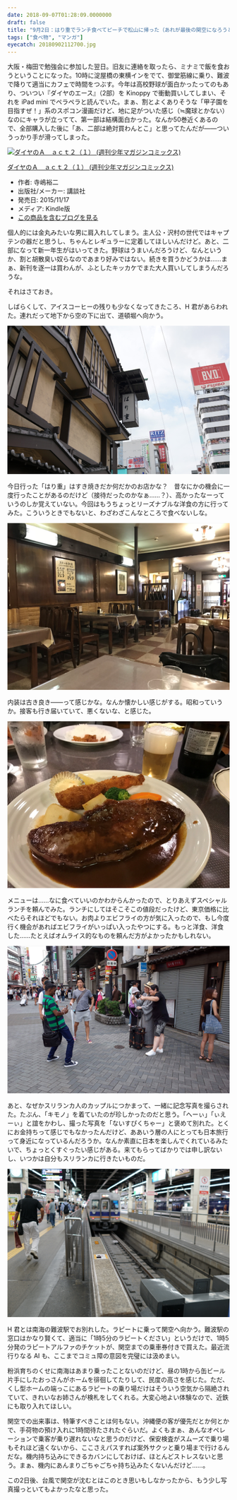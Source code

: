 ```yaml
---
date: 2018-09-07T01:28:09.0000000
draft: false
title: "9月2日：はり重でランチ食べてピーチで松山に帰った（あれが最後の関空になろうとは……？"
tags: ["食べ物", "マンガ"]
eyecatch: 20180902112700.jpg
---
```

<p>大阪・梅田で勉強会に参加した翌日。旧友に連絡を取ったら、ミナミで飯を食おうということになった。10時に淀屋橋の東横インをでて、御堂筋線に乗り、難波で降りて適当にカフェで時間をつぶす。今年は高校野球が面白かったってのもあり、ついつい『ダイヤのエース』（2部）を Kinoppy で衝動買いしてしまい、それを iPad mini でペラペラと読んでいた。まぁ、割とよくありそうな「甲子園を目指すぜ！」系のスポコン漫画だけど、地に足がついた感じ（≒魔球とかない）なのにキャラが立ってて、第一部は結構面白かった。なんか50巻近くあるので、全部購入した後に「あ、二部は絶対買わんとこ」と思ってたんだが――ついうっかり手が滑ってしまった。</p><p><div class="hatena-asin-detail"><a href="http://www.amazon.co.jp/exec/obidos/ASIN/B017NDDCH4/bestylesnet-22/"><img src="https://images-fe.ssl-images-amazon.com/images/I/514n6Pox%2BEL._SL160_.jpg" class="hatena-asin-detail-image" alt="ダイヤのＡ　ａｃｔ２（１） (週刊少年マガジンコミックス)" title="ダイヤのＡ　ａｃｔ２（１） (週刊少年マガジンコミックス)"></a><div class="hatena-asin-detail-info"><p class="hatena-asin-detail-title"><a href="http://www.amazon.co.jp/exec/obidos/ASIN/B017NDDCH4/bestylesnet-22/">ダイヤのＡ　ａｃｔ２（１） (週刊少年マガジンコミックス)</a></p><ul><li><span class="hatena-asin-detail-label">作者:</span> 寺嶋裕二</li><li><span class="hatena-asin-detail-label">出版社/メーカー:</span> 講談社</li><li><span class="hatena-asin-detail-label">発売日:</span> 2015/11/17</li><li><span class="hatena-asin-detail-label">メディア:</span> Kindle版</li><li><a href="http://d.hatena.ne.jp/asin/B017NDDCH4/bestylesnet-22" target="_blank">この商品を含むブログを見る</a></li></ul></div><div class="hatena-asin-detail-foot"></div></div></p><p>個人的には金丸みたいな男に肩入れしてしまう。主人公・沢村の世代ではキャプテンの器だと思うし、ちゃんとレギュラーに定着してほしいんだけど。あと、二部になって新一年生がはいってきた。野球はうまいんだろうけど、なんというか、割と胡散臭い奴らなのであまり好みではない。続きを買うかどうかは……まぁ、新刊を逐一は買わんが、ふとしたキッカケでまた大人買いしてしまうんだろうな。</p><p>それはさておき。</p><p>しばらくして、アイスコーヒーの残りも少なくなってきたころ、H 君があらわれた。連れだって地下から空の下に出て、道頓堀へ向かう。</p><p><span itemscope itemtype="http://schema.org/Photograph"><img src="20180902112700.jpg" alt="f:id:daruyanagi:20180902112700j:plain" title="f:id:daruyanagi:20180902112700j:plain" class="hatena-fotolife" itemprop="image"></span></p><p>今日行った「はり重」はすき焼きだか何だかのお店かな？　昔なにかの機会に一度行ったことがあるのだけど（接待だったのかなぁ……？）、高かったなーっていうのしか覚えていない。今回はもうちょっとリーズナブルな洋食の方に行ってみた。こういうときでもないと、わざわざこんなところで食べないしな。</p><p><span itemscope itemtype="http://schema.org/Photograph"><img src="20180907010559.png" alt="f:id:daruyanagi:20180907010559p:plain" title="f:id:daruyanagi:20180907010559p:plain" class="hatena-fotolife" itemprop="image"></span></p><p>内装は古き良き――って感じかな。なんか懐かしい感じがする。昭和っていうか。接客も行き届いていて、悪くないな、と感じた。</p><p><span itemscope itemtype="http://schema.org/Photograph"><img src="20180907010610.png" alt="f:id:daruyanagi:20180907010610p:plain" title="f:id:daruyanagi:20180907010610p:plain" class="hatena-fotolife" itemprop="image"></span></p><p>メニューは……なに食べていいのかわからんかったので、とりあえずスペシャルランチを頼んでみた。ランチにしてはそこそこの値段だったけど、東京価格に比べたらそれほどでもない。お肉よりエビフライの方が気に入ったので、もし今度行く機会があればエビフライがいっぱい入ったやつにする。もっと洋食、洋食した……たとえばオムライス的なものを頼んだ方がよかったかもしれない。</p><p><span itemscope itemtype="http://schema.org/Photograph"><img src="20180907012438.png" alt="f:id:daruyanagi:20180907012438p:plain" title="f:id:daruyanagi:20180907012438p:plain" class="hatena-fotolife" itemprop="image"></span></p><p>あと、なぜかスリランカ人のカップルにつかまって、一緒に記念写真を撮らされた。たぶん、「キモノ」を着ていたのが珍しかったのだと思う。「へーぃ」「ぃえーぃ」と誼をかわし、撮った写真を「ないすぴくちゃー」と褒めて別れた。とくにお金持ちって感じでもなかったんだけど、ああいう層の人にとっても日本旅行って身近になっているんだろうか。なんか素直に日本を楽しんでくれているみたいで、ちょっとくすぐったい感じがある。来てもらってばかりでは申し訳ないし、いつかは自分もスリランカに行きたいものだ。</p><p><span itemscope itemtype="http://schema.org/Photograph"><img src="20180907011325.png" alt="f:id:daruyanagi:20180907011325p:plain" title="f:id:daruyanagi:20180907011325p:plain" class="hatena-fotolife" itemprop="image"></span></p><p>H 君とは南海の難波駅でお別れした。ラピートに乗って関空へ向かう。難波駅の窓口はかなり賢くて、適当に「1時5分のラピートください」というだけで、1時5分発のラピートアルファのチケットが、関空までの乗車券付きで買えた。最近流行りなる AI も、ここまでコミュ障の意図を完璧には汲めまい。</p><p>粉浜育ちのくせに南海はあまり乗ったことないのだけど、昼の1時から缶ビール片手にしたおっさんがホームを徘徊してたりして、民度の高さを感じた。ただ、くし型ホームの端っこにあるラピートの乗り場だけはそういう空気から隔絶されていて、きれいなお姉さんが検札をしてくれる。大変心地よい体験なので、近鉄にも取り入れてほしい。</p><p>関空での出来事は、特筆すべきことは何もない。沖縄便の客が優先だとか何とかで、手荷物の預け入れに1時間待たされたぐらいだ。よくもまぁ、あんなオペレーションで乗客が乗り遅れないなと思うのだけど、保安検査がスムーズで乗り場もそれほど遠くないから、ここさえパスすれば案外サクッと乗り場まで行けるんだな。機内持ち込みにできるカバンにしておけば、ほとんどストレスないと思う。まぁ、機内にあんまりごちゃごちゃ持ち込みたくないんだけど……。</p><p>この2日後、台風で関空が沈むとはこのとき思いもしなかったから、もう少し写真撮っといてもよかったなと思った。</p>
